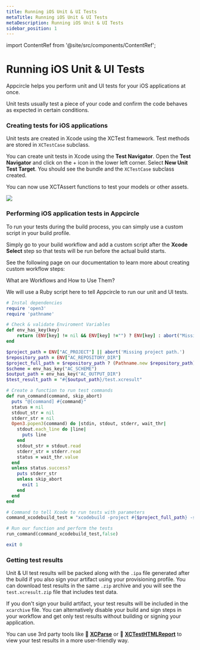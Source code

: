 ```yaml
---
title: Running iOS Unit & UI Tests
metaTitle: Running iOS Unit & UI Tests
metaDescription: Running iOS Unit & UI Tests
sidebar_position: 1
---
```


import ContentRef from '@site/src/components/ContentRef';

# Running iOS Unit & UI Tests

Appcircle helps you perform unit and UI tests for your iOS applications at once.

Unit tests usually test a piece of your code and confirm the code behaves as expected in certain conditions.

### Creating tests for iOS applications

Unit tests are created in Xcode using the XCTest framework. Test methods are stored in `XCTestCase` subclass.

You can create unit tests in Xcode using the **Test Navigator**. Open the **Test Navigator** and click on the + icon in the lower left corner. Select **New Unit Test Target**. You should see the bundle and the `XCTestCase` subclass created.

You can now use XCTAssert functions to test your models or other assets.

![](https://cdn.appcircle.io/docs/assets/14-01-iOS-Unit-Tests.jpg)

### Performing iOS application tests in Appcircle

To run your tests during the build process, you can simply use a custom script in your build profile.

Simply go to your build workflow and add a custom script after the **Xcode Select** step so that tests will be run before the actual build starts.

See the following page on our documentation to learn more about creating custom workflow steps:

<ContentRef url="../workflows/why-to-use-workflows">What are Workflows and How to Use Them?</ContentRef>

We will use a Ruby script here to tell Appcircle to run our unit and UI tests.

```ruby
# Instal dependencies
require 'open3'
require 'pathname'

# Check & validate Enviroment Variables
def env_has_key(key)
	return (ENV[key] != nil && ENV[key] !="") ? ENV[key] : abort("Missing #{key}.")
end

$project_path = ENV["AC_PROJECT"] || abort('Missing project path.')
$repository_path = ENV["AC_REPOSITORY_DIR"]
$project_full_path = $repository_path ? (Pathname.new $repository_path).join($project_path) : $project_path
$scheme = env_has_key("AC_SCHEME")
$output_path = env_has_key("AC_OUTPUT_DIR")
$test_result_path = "#{$output_path}/test.xcresult"

# Create a function to run test commands
def run_command(command, skip_abort)
  puts "@[command] #{command}"
  status = nil
  stdout_str = nil
  stderr_str = nil
  Open3.popen3(command) do |stdin, stdout, stderr, wait_thr|
    stdout.each_line do |line|
      puts line
    end
    stdout_str = stdout.read
    stderr_str = stderr.read
    status = wait_thr.value
  end
  unless status.success?
    puts stderr_str
    unless skip_abort
      exit 1
    end
  end
end

# Command to tell Xcode to run tests with parameters
command_xcodebuild_test = "xcodebuild -project #{$project_full_path} -scheme #{$scheme} -destination 'platform=iOS Simulator,name=iPhone 11,OS=latest' -resultBundlePath #{$test_result_path} test COMPILER_INDEX_STORE_ENABLE=NO"

# Run our function and perform the tests
run_command(command_xcodebuild_test,false)

exit 0
```

### Getting test results

Unit & UI test results will be packed along with the `.ipa` file generated after the build if you also sign your artifact using your provisioning profile. You can download test results in the same `.zip` archive and you will see the `test.xcresult.zip` file that includes test data.

If you don't sign your build artifact, your test results will be included in the `xcarchive` file. You can alternatively disable your build and sign steps in your workflow and get only test results without building or signing your application.

You can use 3rd party tools like :link: [**XCParse**](https://github.com/ChargePoint/xcparse) or :link: [**XCTestHTMLReport**](https://github.com/TitouanVanBelle/XCTestHTMLReport) to view your test results in a more user-friendly way.
